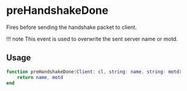 # preHandshakeDone

Fires before sending the handshake packet to client.

!!! note
    This event is used to overwrite the sent server name or motd.

## Usage

```lua
function preHandshakeDone(Client: cl, string: name, string: motd)
    return name, motd
end
```
